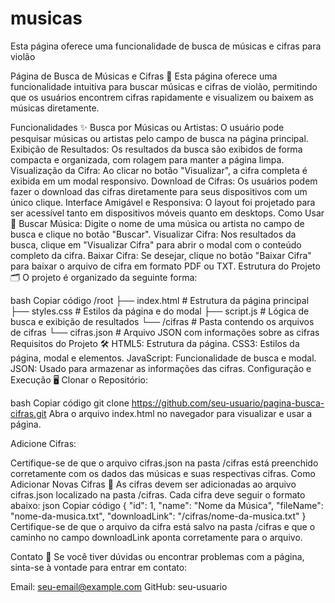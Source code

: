 # musicas
Esta página oferece uma funcionalidade de busca de músicas e cifras para violão

Página de Busca de Músicas e Cifras 🎸
Esta página oferece uma funcionalidade intuitiva para buscar músicas e cifras de violão, permitindo que os usuários encontrem cifras rapidamente e visualizem ou baixem as músicas diretamente.

Funcionalidades ✨
Busca por Músicas ou Artistas: O usuário pode pesquisar músicas ou artistas pelo campo de busca na página principal.
Exibição de Resultados: Os resultados da busca são exibidos de forma compacta e organizada, com rolagem para manter a página limpa.
Visualização da Cifra: Ao clicar no botão "Visualizar", a cifra completa é exibida em um modal responsivo.
Download de Cifras: Os usuários podem fazer o download das cifras diretamente para seus dispositivos com um único clique.
Interface Amigável e Responsiva: O layout foi projetado para ser acessível tanto em dispositivos móveis quanto em desktops.
Como Usar 🚀
Buscar Música: Digite o nome de uma música ou artista no campo de busca e clique no botão "Buscar".
Visualizar Cifra: Nos resultados da busca, clique em "Visualizar Cifra" para abrir o modal com o conteúdo completo da cifra.
Baixar Cifra: Se desejar, clique no botão "Baixar Cifra" para baixar o arquivo de cifra em formato PDF ou TXT.
Estrutura do Projeto 🗂️
O projeto é organizado da seguinte forma:

bash
Copiar código
/root
  ├── index.html           # Estrutura da página principal
  ├── styles.css           # Estilos da página e do modal
  ├── script.js            # Lógica de busca e exibição de resultados
  └── /cifras              # Pasta contendo os arquivos de cifras
      └── cifras.json      # Arquivo JSON com informações sobre as cifras
Requisitos do Projeto 🛠️
HTML5: Estrutura da página.
CSS3: Estilos da página, modal e elementos.
JavaScript: Funcionalidade de busca e modal.
JSON: Usado para armazenar as informações das cifras.
Configuração e Execução 🖥️
Clonar o Repositório:

bash
Copiar código
git clone https://github.com/seu-usuario/pagina-busca-cifras.git
Abra o arquivo index.html no navegador para visualizar e usar a página.

Adicione Cifras:

Certifique-se de que o arquivo cifras.json na pasta /cifras está preenchido corretamente com os dados das músicas e suas respectivas cifras.
Como Adicionar Novas Cifras 🎵
As cifras devem ser adicionadas ao arquivo cifras.json localizado na pasta /cifras. Cada cifra deve seguir o formato abaixo:
json
Copiar código
{
  "id": 1,
  "name": "Nome da Música",
  "fileName": "nome-da-musica.txt",
  "downloadLink": "/cifras/nome-da-musica.txt"
}
Certifique-se de que o arquivo da cifra está salvo na pasta /cifras e que o caminho no campo downloadLink aponta corretamente para o arquivo.

Contato 📧
Se você tiver dúvidas ou encontrar problemas com a página, sinta-se à vontade para entrar em contato:

Email: seu-email@example.com
GitHub: seu-usuario

